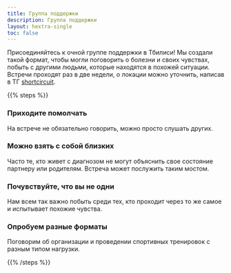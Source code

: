 ```yaml
---
title: Группа поддержки
description: Группа поддержки
layout: hextra-single
toc: false
---
```


Присоединяйтесь к очной группе поддержки в Тбилиси! Мы создали такой формат, чтобы могли поговорить о болезни и своих чувствах, побыть с другими людьми, которые находятся в похожей ситуации. Встречи проходят раз в две недели, о локации можно уточнить, написав в ТГ [shortcircuit](https://t.me/+_AyELzVlQ_Y2NWVk).

{{% steps %}}

### Приходите помолчать

На встрече не обязательно говорить, можно просто слушать других.

### Можно взять с собой близких

Часто те, кто живет с диагнозом не могут объяснить свое состояние партнеру или родителям. Встреча может послужить таким мостом.

### Почувствуйте, что вы не одни

Нам всем так важно побыть среди тех, кто проходит через то же самое и испытывает похожие чувства.

### Опробуем разные форматы

Поговорим об организации и проведении спортивных тренировок с разным типом нагрузки.

{{% /steps %}}
